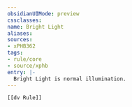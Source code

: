 ```yaml
---
obsidianUIMode: preview
cssclasses:
name: Bright Light
aliases:
sources:
- xPHB362
tags:
- rule/core
- source/xphb
entry: |-
  Bright Light is normal illumination.
---
```


```meta-bind-embed
[[dv Rule]]
```